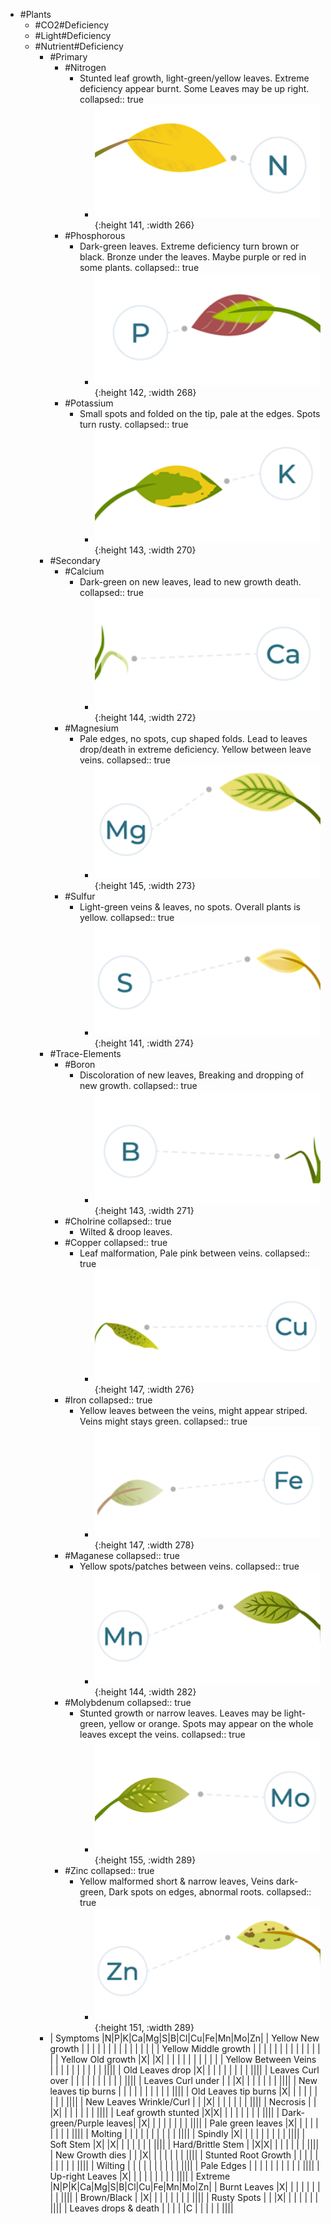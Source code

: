 - #Plants
	- #CO2#Deficiency
	- #Light#Deficiency
	- #Nutrient#Deficiency
		- #Primary
			- #Nitrogen
				- Stunted leaf growth, light-green/yellow leaves. Extreme deficiency appear burnt. Some Leaves may be up right.
				  collapsed:: true
					- ![slice6.png](../assets/slice6_1672610144042_0.png){:height 141, :width 266}
			- #Phosphorous
				- Dark-green leaves. Extreme deficiency turn brown or black. Bronze under the leaves. Maybe purple or red in some plants.
				  collapsed:: true
					- ![slice2.png](../assets/slice2_1672610160012_0.png){:height 142, :width 268}
			- #Potassium
				- Small spots and folded on the tip, pale at the edges. Spots turn rusty.
				  collapsed:: true
					- ![slice5.png](../assets/slice5_1672610166079_0.png){:height 143, :width 270}
		- #Secondary
			- #Calcium
				- Dark-green on new leaves, lead to new growth death.
				  collapsed:: true
					- ![slice3.png](../assets/slice3_1672610182703_0.png){:height 144, :width 272}
			- #Magnesium
				- Pale edges, no spots, cup shaped folds. Lead to leaves drop/death in extreme deficiency. Yellow between leave veins.
				  collapsed:: true
					- ![slice8.png](../assets/slice8_1672610191798_0.png){:height 145, :width 273}
			- #Sulfur
				- Light-green veins & leaves, no spots. Overall plants is yellow.
				  collapsed:: true
					- ![slice11.png](../assets/slice11_1672610200804_0.png){:height 141, :width 274}
		- #Trace-Elements
			- #Boron
				- Discoloration of new leaves, Breaking and dropping of new growth.
				  collapsed:: true
					- ![slice12.png](../assets/slice12_1672610207854_0.png){:height 143, :width 271}
			- #Cholrine
			  collapsed:: true
				- Wilted & droop leaves.
			- #Copper
			  collapsed:: true
				- Leaf malformation, Pale pink between veins.
				  collapsed:: true
					- ![slice1.png](../assets/slice1_1672610083579_0.png){:height 147, :width 276}
			- #Iron
			  collapsed:: true
				- Yellow leaves between the veins, might appear striped. Veins might stays green.
				  collapsed:: true
					- ![slice7.png](../assets/slice7_1672610220215_0.png){:height 147, :width 278}
			- #Maganese
			  collapsed:: true
				- Yellow spots/patches between veins.
				  collapsed:: true
					- ![slice10.png](../assets/slice10_1672610234961_0.png){:height 144, :width 282}
			- #Molybdenum
			  collapsed:: true
				- Stunted growth or narrow leaves. Leaves may be light-green, yellow or orange. Spots may appear on the whole leaves except the veins.
				  collapsed:: true
					- ![slice4.png](../assets/slice4_1672610243211_0.png){:height 155, :width 289}
			- #Zinc
			  collapsed:: true
				- Yellow malformed short & narrow leaves, Veins dark-green, Dark spots on edges, abnormal roots.
				  collapsed:: true
					- ![slice9.png](../assets/slice9_1672610253586_0.png){:height 151, :width 289}
		- | Symptoms                |N|P|K|Ca|Mg|S|B|Cl|Cu|Fe|Mn|Mo|Zn|
		  | Yellow New growth       | | | |  |  | | |  |  |  |  |  |  |
		  | Yellow Middle growth    | | | |  |  | | |  |  |  |  |  |  |
		  | Yellow Old growth       |X| |X|  |  | | |  |  |  |  |  |  |
		  | Yellow Between Veins    | | | |  |  | | |  |  |  ||||
		  | Old Leaves drop         |X| | |  |  | | |  |  |  ||||
		  | Leaves Curl over        | | | |  |  | | |  |  |  ||||
		  | Leaves Curl under       | | |X|  |  | | |  |  |  ||||
		  | New leaves tip burns    | | | |  |  | | |  |  |  ||||
		  | Old Leaves tip burns    |X| | |  |  | | |  |  |  ||||
		  | New Leaves Wrinkle/Curl | | |X|  |  | | |  |  |  ||||
		  | Necrosis                | | |X|  |  | | |  |  |  ||||
		  | Leaf growth stunted     |X|X| |  |  | | |  |  |  ||||
		  | Dark-green/Purple leaves| |X| |  |  | | |  |  |  ||||
		  | Pale green leaves       |X| | |  |  | | |  |  |  ||||
		  | Molting                 | | | |  |  | | |  |  |  ||||
		  | Spindly                 |X| | |  |  | | |  |  |  ||||
		  | Soft Stem               |X| |X|  |  | | |  |  |  ||||
		  | Hard/Brittle Stem       | |X|X|  |  | | |  |  |  ||||
		  | New Growth dies         | | |X|  |  | | |  |  |  ||||
		  | Stunted Root Growth     | | | |  |  | | |  |  |  ||||
		  | Wilting                 | | | |  |  | | |  |  |  ||||
		  | Pale Edges              | | | |  |  | | |  |  |  ||||
		  | Up-right Leaves         |X| | |  |  | | |  |  |  ||||
		  | Extreme                 |N|P|K|Ca|Mg|S|B|Cl|Cu|Fe|Mn|Mo|Zn|
		  | Burnt Leaves            |X| | |  |  | | |  |  |  ||||
		  | Brown/Black             | |X| |  |  | | |  |  |  ||||
		  | Rusty Spots             | | |X|  |  | | |  |  |  ||||
		  | Leaves drops & death    | | | |  |C | | |  |  |  ||||
